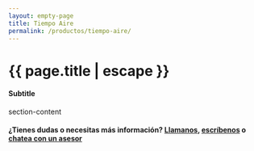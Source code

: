 ```yaml
---
layout: empty-page
title: Tiempo Aire
permalink: /productos/tiempo-aire/
---
```


<div class="hero my-business">
  <div class="container">
    <div class="row">
      <div class="col-sm-6 hero-content">
        <div class="hero-main-copy">
          <div class="hero-copy">
            <h1>{{ page.title | escape }}</h1>
          </div>
        </div>
      </div>
      <div class="col-sm-5 col-md-offset-1">
      </div>
    </div>
  </div>
</div>

<div class="section-wrapper">
  <div class="container">
    <div class="our-clients text-center">
      <h4>Subtitle</h4>
    </div>
  </div>
  <div class="container padding-lv5-ver">
    <div class="row">
      <div class="col-sm-10 col-sm-offset-1">
        section-content
      </div>
    </div>
    <div class="section-more-info">
      <h4>
        ¿Tienes dudas o necesitas más información?
        <span class="light-title">
          <a href="#">Llamanos</a>,
          <a href="#">escríbenos</a> o
          <a href="#">chatea con un asesor</a>
        </span>
      </h4>
    </div>
  </div>
</div>


